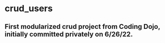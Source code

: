 # crud_users
## First modularized crud project from Coding Dojo, initially committed privately on 6/26/22.
